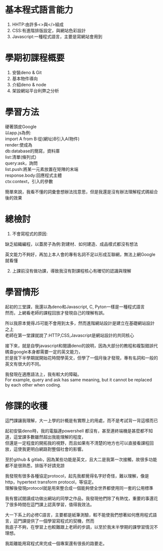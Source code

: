 # 基本程式語言能力

1. HHTP:由許多<>與</>組成  
2. CSS:有進階排版設定，與網站色彩設計  
3. Javascript:一種程式語言，主要是寫網站會用到  

# 學期初課程概要

1. 安裝deno & Git 
2. 基本物件導向
3. 介紹deno & node
4. 架設網站平台利弊之分析  

# 學習方法

硬著頭皮Google  
以app.js為例:  
import A from B:從(網址)B引入A(物件)  
render:使成為  
db:database的簡寫，資料庫  
list:清單(條列式)  
query:ask，詢問  
list.push:將某一元素放置在矩陣的末端  
response.body:回應程式主體  
ctx:context，引入的參數
   
簡單來說，我看不懂的詞彙會想辦法找意思，但是我還是沒有辦法理解程式碼組合後的效果  

# 總檢討

1. 不會寫程式的原因: 

缺乏組織編程，以蓋房子為例:對建材、如何建造、成品樣式都沒有想法  
  
  英文能力不夠好，再加上本人會的專有名詞不足以形成互聯網，無法上網Google就看懂

2. 上課前沒有做功課，導致我沒有對課程核心有確切的認識與理解  

# 學習情形

起初的三堂課，我還以為deno和Javascript, C, Pyton一樣是一種程式語言  
然而，上網看老師的課程回放才發現自己的理解有誤。  

所以我原本覺得JS可能不會用到太多，然而進階網站設計是建立在基礎網站設計之上  
老師在第一堂課就說了:HTTP,CSS,Javascript是網站設計的共同核心

接下來，就是自學javascript和閱讀deno的說明，因為大部分的教程和複製錯誤代碼查google本身都需要一定的英文能力，  
於是我下半學期就開始花時間學英文，但學了一個月後才發現，專有名詞和一般的英文有很大的不同。  

我發現在適應語法上，我有較大的障礙。  
For example, query and ask has same meaning, but it cannot be replaced by each other when coding.

# 修課的收穫

這門課讓我理解，大一上學的計概是有實際上的用處，而不是考試背一背這樣而已  

起初安裝deno時，我的電腦連powershell 都沒有，甚至連終端機是甚麼都不知道，這堂課多數雖然超出我能理解的程度，  
但還是一定程度的開拓我的視野，而且如果有不清楚的地方也可以直接看課程回放，這使我更明白網路對整個社會的影響。  

至於github & gitlab，因為某些功能是英文，且大二是我第一次接觸，故很多功能都不是很熟悉，排版不好請見諒  

我發現有很多各種協定protocol，起先我都覺得名字好奇怪，難以理解，像是http，hypertext transform protocol，等協定。  
理解後發現protocol就是用來整合成一個能夠使全世界都使用同一套的公用標準  

我有嘗試閱讀成功做出網站的同學之作品，我發現他們除了有熱忱，重要的事還花了很多時間在這門課上認真學習，值得我效法。  

大一下系上的必修C語言，主要都是紙筆測驗，較不能使我們想著如何應用程式語言，這門課提供了一個學習寫程式的契機，然而  
我底子不夠，在學習上也較難跟上老師的步調，以至於我末半學期的課學習情況不理想。  

我距離能用寫程式來完成一個專案還有很長的路要走。  




